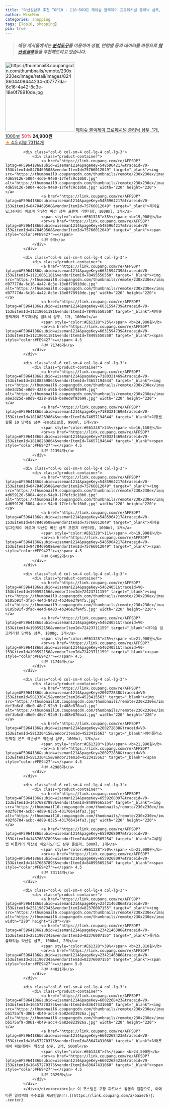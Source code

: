 ```yaml
---
title: "약산성샴푸 추천 TOP10 - [10~50대] 제이숲 블랙제이 프로페셔널 클리닉 샴푸, 1개, 1000ml"
author: WiseMan
categories: shopping
tags: [Top10, shopping]
pin: true
---
```


> ##### 해당 게시물에서는 [**분석도구**](https://itemscout.io/)를 이용하여 **성별**, **연령별** 등의 데이터를 바탕으로 [**약산성샴푸**](https://link.coupang.com/a/baae76)들을 추천해드리고 있습니다.
<div class="container"><div class="row">
            <div class="col-6 col-sm-4 col-lg-4 col-lg-3">
                <div class="product-container">
                    <a href="https://link.coupang.com/re/AFFSDP?lptag=AF5964186&subid=wiseman1214&pageKey=6631594739&traceid=V0-153&itemId=11218061181&vendorItemId=78495550550" target="_blank"><img src="https://thumbnail8.coupangcdn.com/thumbnails/remote/230x230ex/image/retail/images/8248604409444234-d07777da-6c16-4a42-8c3e-18e0f78910de.jpg" alt="https://thumbnail8.coupangcdn.com/thumbnails/remote/230x230ex/image/retail/images/8248604409444234-d07777da-6c16-4a42-8c3e-18e0f78910de.jpg" width="220" height="220"></a>
                    <a href="https://link.coupang.com/re/AFFSDP?lptag=AF5964186&subid=wiseman1214&pageKey=6631594739&traceid=V0-153&itemId=11218061181&vendorItemId=78495550550" target="_blank">제이숲 블랙제이 프로페셔널 클리닉 샴푸, 1개, 1000ml</a>
                    <span style="color:#E61328">50%</span> <b>24,900원</b>
                    <br><a href="https://link.coupang.com/re/AFFSDP?lptag=AF5964186&subid=wiseman1214&pageKey=6631594739&traceid=V0-153&itemId=11218061181&vendorItemId=78495550550" target="_blank"><span style="color:#FE9427">★</span> 4.5
                    리뷰 73114개</a>
                </div>
            </div>
            
            <div class="col-6 col-sm-4 col-lg-4 col-lg-3">
                <div class="product-container">
                    <a href="https://link.coupang.com/re/AFFSDP?lptag=AF5964186&subid=wiseman1214&pageKey=5485964217&traceid=V0-153&itemId=8478469508&vendorItemId=75766012049" target="_blank"><img src="https://thumbnail9.coupangcdn.com/thumbnails/remote/230x230ex/image/retail/images/3558859904274408-4d659126-5804-4cde-94e0-17fefc9c10b0.jpg" alt="https://thumbnail9.coupangcdn.com/thumbnails/remote/230x230ex/image/retail/images/3558859904274408-4d659126-5804-4cde-94e0-17fefc9c10b0.jpg" width="220" height="220"></a>
                    <a href="https://link.coupang.com/re/AFFSDP?lptag=AF5964186&subid=wiseman1214&pageKey=5485964217&traceid=V0-153&itemId=8478469508&vendorItemId=75766012049" target="_blank">제이숲 딥그린제이 아로마 약산성 비건 샴푸 프렌치 라벤더향, 1000ml, 1개</a>
                    <span style="color:#E61328">35%</span> <b>19,900원</b>
                    <br><a href="https://link.coupang.com/re/AFFSDP?lptag=AF5964186&subid=wiseman1214&pageKey=5485964217&traceid=V0-153&itemId=8478469508&vendorItemId=75766012049" target="_blank"><span style="color:#FE9427">★</span> 
                    리뷰 0개</a>
                </div>
            </div>
            
            <div class="col-6 col-sm-4 col-lg-4 col-lg-3">
                <div class="product-container">
                    <a href="https://link.coupang.com/re/AFFSDP?lptag=AF5964186&subid=wiseman1214&pageKey=6631594739&traceid=V0-153&itemId=11218061181&vendorItemId=78495550550" target="_blank"><img src="https://thumbnail8.coupangcdn.com/thumbnails/remote/230x230ex/image/retail/images/8248604409444234-d07777da-6c16-4a42-8c3e-18e0f78910de.jpg" alt="https://thumbnail8.coupangcdn.com/thumbnails/remote/230x230ex/image/retail/images/8248604409444234-d07777da-6c16-4a42-8c3e-18e0f78910de.jpg" width="220" height="220"></a>
                    <a href="https://link.coupang.com/re/AFFSDP?lptag=AF5964186&subid=wiseman1214&pageKey=6631594739&traceid=V0-153&itemId=11218061181&vendorItemId=78495550550" target="_blank">제이숲 블랙제이 프로페셔널 클리닉 샴푸, 1개, 1000ml</a>
                    <span style="color:#E61328">25%</span> <b>24,900원</b>
                    <br><a href="https://link.coupang.com/re/AFFSDP?lptag=AF5964186&subid=wiseman1214&pageKey=6631594739&traceid=V0-153&itemId=11218061181&vendorItemId=78495550550" target="_blank"><span style="color:#FE9427">★</span> 4.5
                    리뷰 71746개</a>
                </div>
            </div>
            
            <div class="col-6 col-sm-4 col-lg-4 col-lg-3">
                <div class="product-container">
                    <a href="https://link.coupang.com/re/AFFSDP?lptag=AF5964186&subid=wiseman1214&pageKey=7180321469&traceid=V0-153&itemId=18108269864&vendorItemId=74657194644" target="_blank"><img src="https://thumbnail6.coupangcdn.com/thumbnails/remote/230x230ex/image/retail/images/813415007903512-a6e3d25d-e8d9-4228-a91b-be0ed8f93699.jpg" alt="https://thumbnail6.coupangcdn.com/thumbnails/remote/230x230ex/image/retail/images/813415007903512-a6e3d25d-e8d9-4228-a91b-be0ed8f93699.jpg" width="220" height="220"></a>
                    <a href="https://link.coupang.com/re/AFFSDP?lptag=AF5964186&subid=wiseman1214&pageKey=7180321469&traceid=V0-153&itemId=18108269864&vendorItemId=74657194644" target="_blank">미쟝센 살롱 10 단백질 샴푸 극손상모발용, 990ml, 1개</a>
                    <span style="color:#E61328">24%</span> <b>16,150원</b>
                    <br><a href="https://link.coupang.com/re/AFFSDP?lptag=AF5964186&subid=wiseman1214&pageKey=7180321469&traceid=V0-153&itemId=18108269864&vendorItemId=74657194644" target="_blank"><span style="color:#FE9427">★</span> 4.5
                    리뷰 21394개</a>
                </div>
            </div>
            
            <div class="col-6 col-sm-4 col-lg-4 col-lg-3">
                <div class="product-container">
                    <a href="https://link.coupang.com/re/AFFSDP?lptag=AF5964186&subid=wiseman1214&pageKey=5485964217&traceid=V0-153&itemId=8478469508&vendorItemId=75766012049" target="_blank"><img src="https://thumbnail9.coupangcdn.com/thumbnails/remote/230x230ex/image/retail/images/3558859904274408-4d659126-5804-4cde-94e0-17fefc9c10b0.jpg" alt="https://thumbnail9.coupangcdn.com/thumbnails/remote/230x230ex/image/retail/images/3558859904274408-4d659126-5804-4cde-94e0-17fefc9c10b0.jpg" width="220" height="220"></a>
                    <a href="https://link.coupang.com/re/AFFSDP?lptag=AF5964186&subid=wiseman1214&pageKey=5485964217&traceid=V0-153&itemId=8478469508&vendorItemId=75766012049" target="_blank">제이숲 딥그린제이 아로마 약산성 비건 샴푸 프렌치 라벤더향, 1000ml, 1개</a>
                    <span style="color:#E61328">11%</span> <b>19,900원</b>
                    <br><a href="https://link.coupang.com/re/AFFSDP?lptag=AF5964186&subid=wiseman1214&pageKey=5485964217&traceid=V0-153&itemId=8478469508&vendorItemId=75766012049" target="_blank"><span style="color:#FE9427">★</span> 4.5
                    리뷰 64052개</a>
                </div>
            </div>
            
            <div class="col-6 col-sm-4 col-lg-4 col-lg-3">
                <div class="product-container">
                    <a href="https://link.coupang.com/re/AFFSDP?lptag=AF5964186&subid=wiseman1214&pageKey=54624051&traceid=V0-153&itemId=190592156&vendorItemId=72423711159" target="_blank"><img src="https://thumbnail9.coupangcdn.com/thumbnails/remote/230x230ex/image/retail/images/5891976117176072-8105b91f-dfad-4e4d-8483-4b246e2f94f5.jpg" alt="https://thumbnail9.coupangcdn.com/thumbnails/remote/230x230ex/image/retail/images/5891976117176072-8105b91f-dfad-4e4d-8483-4b246e2f94f5.jpg" width="220" height="220"></a>
                    <a href="https://link.coupang.com/re/AFFSDP?lptag=AF5964186&subid=wiseman1214&pageKey=54624051&traceid=V0-153&itemId=190592156&vendorItemId=72423711159" target="_blank">제이숲 실크케라틴 단백질 샴푸, 1000g, 1개</a>
                    <span style="color:#E61328">25%</span> <b>21,900원</b>
                    <br><a href="https://link.coupang.com/re/AFFSDP?lptag=AF5964186&subid=wiseman1214&pageKey=54624051&traceid=V0-153&itemId=190592156&vendorItemId=72423711159" target="_blank"><span style="color:#FE9427">★</span> 4.5
                    리뷰 71746개</a>
                </div>
            </div>
            
            <div class="col-6 col-sm-4 col-lg-4 col-lg-3">
                <div class="product-container">
                    <a href="https://link.coupang.com/re/AFFSDP?lptag=AF5964186&subid=wiseman1214&pageKey=200272838&traceid=V0-153&itemId=581330415&vendorItemId=4523415563" target="_blank"><img src="https://thumbnail10.coupangcdn.com/thumbnails/remote/230x230ex/image/retail/images/520084658336081-def3b6c8-d8e0-48e7-92b9-1c408e870aa1.jpg" alt="https://thumbnail10.coupangcdn.com/thumbnails/remote/230x230ex/image/retail/images/520084658336081-def3b6c8-d8e0-48e7-92b9-1c408e870aa1.jpg" width="220" height="220"></a>
                    <a href="https://link.coupang.com/re/AFFSDP?lptag=AF5964186&subid=wiseman1214&pageKey=200272838&traceid=V0-153&itemId=581330415&vendorItemId=4523415563" target="_blank">헤어플러스 단백질 본드 극손상모 약산성 샴푸, 1000ml, 1개</a>
                    <span style="color:#E61328">18%</span> <b>21,990원</b>
                    <br><a href="https://link.coupang.com/re/AFFSDP?lptag=AF5964186&subid=wiseman1214&pageKey=200272838&traceid=V0-153&itemId=581330415&vendorItemId=4523415563" target="_blank"><span style="color:#FE9427">★</span> 4.5
                    리뷰 42986개</a>
                </div>
            </div>
            
            <div class="col-6 col-sm-4 col-lg-4 col-lg-3">
                <div class="product-container">
                    <a href="https://link.coupang.com/re/AFFSDP?lptag=AF5964186&subid=wiseman1214&pageKey=6559268097&traceid=V0-153&itemId=14676887893&vendorItemId=84099565254" target="_blank"><img src="https://thumbnail10.coupangcdn.com/thumbnails/remote/230x230ex/image/retail/images/4947151206058961-402f6704-acbc-4d89-8325-431766414fa3.jpg" alt="https://thumbnail10.coupangcdn.com/thumbnails/remote/230x230ex/image/retail/images/4947151206058961-402f6704-acbc-4d89-8325-431766414fa3.jpg" width="220" height="220"></a>
                    <a href="https://link.coupang.com/re/AFFSDP?lptag=AF5964186&subid=wiseman1214&pageKey=6559268097&traceid=V0-153&itemId=14676887893&vendorItemId=84099565254" target="_blank">그루밍랩 비듬케어 약산성 비오티노이드 샴푸 울트라, 500ml, 1개</a>
                    <span style="color:#E61328">50%</span> <b>21,000원</b>
                    <br><a href="https://link.coupang.com/re/AFFSDP?lptag=AF5964186&subid=wiseman1214&pageKey=6559268097&traceid=V0-153&itemId=14676887893&vendorItemId=84099565254" target="_blank"><span style="color:#FE9427">★</span> 4.5
                    리뷰 73114개</a>
                </div>
            </div>
            
            <div class="col-6 col-sm-4 col-lg-4 col-lg-3">
                <div class="product-container">
                    <a href="https://link.coupang.com/re/AFFSDP?lptag=AF5964186&subid=wiseman1214&pageKey=2342146386&traceid=V0-153&itemId=2511907343&vendorItemId=82376007155" target="_blank"><img src="https://thumbnail6.coupangcdn.com/thumbnails/remote/230x230ex/image/vendor_inventory/1995/3e2afdb85b546be8a77e19351f0e7571a8a22e30e4f2a56b3e3b34a9e722.jpg" alt="https://thumbnail6.coupangcdn.com/thumbnails/remote/230x230ex/image/vendor_inventory/1995/3e2afdb85b546be8a77e19351f0e7571a8a22e30e4f2a56b3e3b34a9e722.jpg" width="220" height="220"></a>
                    <a href="https://link.coupang.com/re/AFFSDP?lptag=AF5964186&subid=wiseman1214&pageKey=2342146386&traceid=V0-153&itemId=2511907343&vendorItemId=82376007155" target="_blank">록키스 플래티늄 약산성 샴푸, 1000ml, 2개</a>
                    <span style="color:#E61328">39%</span> <b>23,810원</b>
                    <br><a href="https://link.coupang.com/re/AFFSDP?lptag=AF5964186&subid=wiseman1214&pageKey=2342146386&traceid=V0-153&itemId=2511907343&vendorItemId=82376007155" target="_blank"><span style="color:#FE9427">★</span> 5.0
                    리뷰 44021개</a>
                </div>
            </div>
            
            <div class="col-6 col-sm-4 col-lg-4 col-lg-3">
                <div class="product-container">
                    <a href="https://link.coupang.com/re/AFFSDP?lptag=AF5964186&subid=wiseman1214&pageKey=6602268423&traceid=V0-153&itemId=16457270375&vendorItemId=83647431060" target="_blank"><img src="https://thumbnail6.coupangcdn.com/thumbnails/remote/230x230ex/image/retail/images/4697661424196554-bb175af9-d061-4b49-adc4-5a82e823926a.jpg" alt="https://thumbnail6.coupangcdn.com/thumbnails/remote/230x230ex/image/retail/images/4697661424196554-bb175af9-d061-4b49-adc4-5a82e823926a.jpg" width="220" height="220"></a>
                    <a href="https://link.coupang.com/re/AFFSDP?lptag=AF5964186&subid=wiseman1214&pageKey=6602268423&traceid=V0-153&itemId=16457270375&vendorItemId=83647431060" target="_blank">닥터포헤어 피토테라피 약산성 샴푸, 2개, 500ml</a>
                    <span style="color:#E61328">4%</span> <b>24,500원</b>
                    <br><a href="https://link.coupang.com/re/AFFSDP?lptag=AF5964186&subid=wiseman1214&pageKey=6602268423&traceid=V0-153&itemId=16457270375&vendorItemId=83647431060" target="_blank"><span style="color:#FE9427">★</span> 4.5
                    리뷰 2329개</a>
                </div>
            </div>
            </div></div><br><br>[👉 이 포스팅은 쿠팡 파트너스 활동의 일환으로, 이에 따른 일정액의 수수료를 제공받습니다.](https://link.coupang.com/a/baae76){: .center}